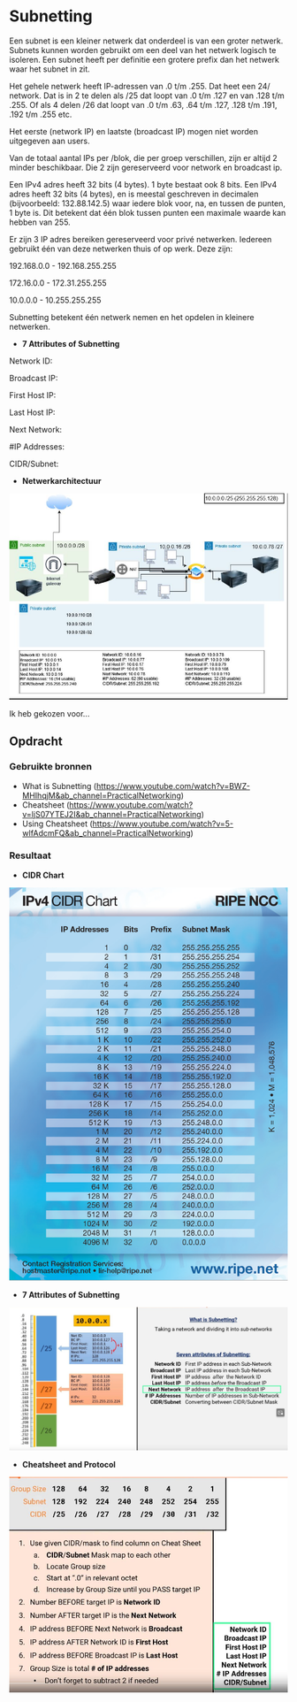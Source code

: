 # Subnetting
Een subnet is een kleiner netwerk dat onderdeel is van een groter netwerk. Subnets kunnen worden gebruikt om een deel van het netwerk logisch te isoleren. Een subnet heeft per definitie een grotere prefix dan het netwerk waar het subnet in zit.

Het gehele netwerk heeft IP-adressen van .0 t/m .255. Dat heet een 24/ network. 
Dat is in 2 te delen als /25 dat loopt van .0 t/m .127 en van .128 t/m .255.
Of als 4 delen /26 dat loopt van .0 t/m .63, .64 t/m .127, .128 t/m .191, .192 t/m .255 etc.

Het eerste (network IP) en laatste (broadcast IP) mogen niet worden uitgegeven aan users.

Van de totaal aantal IPs per /blok, die per groep verschillen, zijn er altijd 2 minder beschikbaar. Die 2 zijn gereserveerd voor network en broadcast ip.

Een IPv4 adres heeft 32 bits (4 bytes). 1 byte bestaat ook 8 bits.
Een IPv4 adres heeft 32 bits (4 bytes), en is meestal geschreven in decimalen (bijvoorbeeld: 132.88.142.5) waar iedere blok voor, na, en tussen de punten, 1 byte is. Dit betekent dat één blok tussen punten een maximale waarde kan hebben van 255. 

Er zijn 3 IP adres bereiken gereserveerd voor privé netwerken. Iedereen gebruikt één van deze netwerken thuis of op werk. Deze zijn:

192.168.0.0 - 192.168.255.255

172.16.0.0 - 172.31.255.255

10.0.0.0 - 10.255.255.255

Subnetting betekent één netwerk nemen en het opdelen in kleinere netwerken.

* __7 Attributes of Subnetting__

Network ID: 

Broadcast IP: 

First Host IP: 

Last Host IP:

 Next Network: 

#IP Addresses: 

CIDR/Subnet: 

* __Netwerkarchitectuur__

![Alt text](../00_includes/02_NetworkArchitecture.JPG)

Ik heb gekozen voor...


## Opdracht
### Gebruikte bronnen
* What is Subnetting (https://www.youtube.com/watch?v=BWZ-MHIhqjM&ab_channel=PracticalNetworking)
* Cheatsheet (https://www.youtube.com/watch?v=ljS07YTEJ2I&ab_channel=PracticalNetworking)
* Using Cheatsheet (https://www.youtube.com/watch?v=5-wlfAdcmFQ&ab_channel=PracticalNetworking)

### Resultaat

* __CIDR Chart__

![Alt text](../00_includes/02_CIDR_Chart_Ripe.png)

* __7 Attributes of Subnetting__

![Alt text](../00_includes/02_Subnetbeeld.JPG)

* __Cheatsheet and Protocol__

![Alt text](../00_includes/02_SubnettingGuide.JPG)